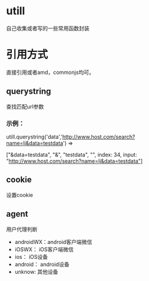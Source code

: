 # utill
自己收集或者写的一些常用函数封装

# 引用方式

  直接引用或者amd，commonjs均可。

## querystring
  
  查找匹配url参数

### 示例：

  utill.querystring('data','http://www.host.com/search?name=lj&data=testdata') =>

  ["&data=testdata", "&", "testdata", "", index: 34, input: "http://www.host.com/search?name=lj&data=testdata"]

## cookie

  设置cookie

## agent

  用户代理判断
  - androidWX：android客户端微信
  - iOSWX： iOS客户端微信
  - ios： iOS设备
  - android： android设备
  - unknow: 其他设备
